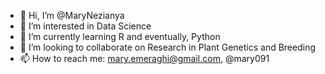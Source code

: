 - 👋 Hi, I’m @MaryNezianya
- 👀 I’m interested in Data Science
- 🌱 I’m currently learning R and eventually, Python
- 💞️ I’m looking to collaborate on Research in Plant Genetics and Breeding
- 📫 How to reach me: mary.emeraghi@gmail.com, @mary091

<!---
MaryNezianya/MaryNezianya is a ✨ special ✨ repository because its `README.md` (this file) appears on your GitHub profile.
You can click the Preview link to take a look at your changes.
--->
